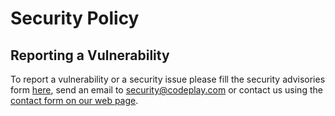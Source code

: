 # Security Policy

## Reporting a Vulnerability

To report a vulnerability or a security issue please fill the security
advisories form [here](../../security/advisories/new), send an email to
security@codeplay.com or contact us using the [contact form on our web
page](https://codeplay.com/company/contact/?q=Report%20Security%20Issue).

